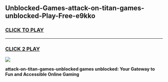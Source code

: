 
## Unblocked-Games-attack-on-titan-games-unblocked-Play-Free-e9kko
<h3>
<a href="https://premium76.site?title=attack-on-titan-games-unblocked&ref=09A">CLICK TO PLAY</a></h3>
<hr>

<h3>
<a href="https://premium76.site?title=attack-on-titan-games-unblocked&ref=09A">CLICK 2 PLAY</a>
  
</h3>

<a href="https://premium76.site?title=attack-on-titan-games-unblocked&ref=09A"><img src="https://clearcache.store/games.png"></a>


**attack-on-titan-games-unblocked games unblocked: Your Gateway to Fun and Accessible Online Gaming**
